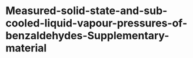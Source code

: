 # Measured-solid-state-and-sub-cooled-liquid-vapour-pressures-of-benzaldehydes-Supplementary-material